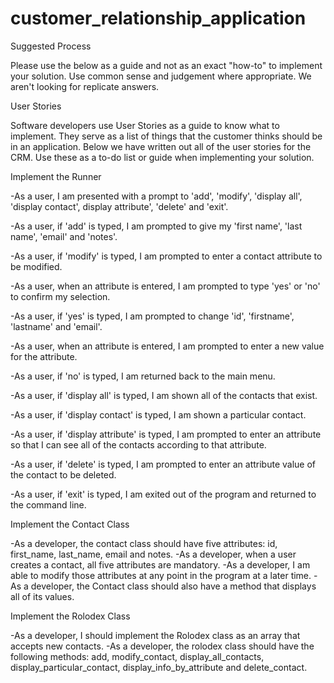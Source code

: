 customer_relationship_application
=================================
Suggested Process

Please use the below as a guide and not as an exact "how-to" to implement your solution. Use common sense and judgement where appropriate. We aren't looking for replicate answers.

User Stories

Software developers use User Stories as a guide to know what to implement. They serve as a list of things that the customer thinks should be in an application. Below we have written out all of the user stories for the CRM. Use these as a to-do list or guide when implementing your solution.



Implement the Runner

-As a user, I am presented with a prompt to 'add', 'modify', 'display all', 'display contact', display attribute', 'delete' and 'exit'.

-As a user, if 'add' is typed, I am prompted to give my 'first name', 'last name', 'email' and 'notes'.

-As a user, if 'modify' is typed, I am prompted to enter a contact attribute to be modified.

-As a user, when an attribute is entered, I am prompted to type 'yes' or 'no' to confirm my selection.

-As a user, if 'yes' is typed, I am prompted to change 'id', 'firstname', 'lastname' and 'email'.

-As a user, when an attribute is entered, I am prompted to enter a new value for the attribute.

-As a user, if 'no' is typed, I am returned back to the main menu.

-As a user, if 'display all' is typed, I am shown all of the contacts that exist.

-As a user, if 'display contact' is typed, I am shown a particular contact.

-As a user, if 'display attribute' is typed, I am prompted to enter an attribute so that I can see all of the contacts according to that attribute.

-As a user, if 'delete' is typed, I am prompted to enter an attribute value of the contact to be deleted.

-As a user, if 'exit' is typed, I am exited out of the program and returned to the command line.



Implement the Contact Class

-As a developer, the contact class should have five attributes: id, first_name, last_name, email and notes.
-As a developer, when a user creates a contact, all five attributes are mandatory.
-As a developer, I am able to modify those attributes at any point in the program at a later time.
-As a developer, the Contact class should also have a method that displays all of its values.


Implement the Rolodex Class

-As a developer, I should implement the Rolodex class as an array that accepts new contacts.
-As a developer, the rolodex class should have the following methods: add, modify_contact, display_all_contacts, display_particular_contact, display_info_by_attribute and delete_contact.
